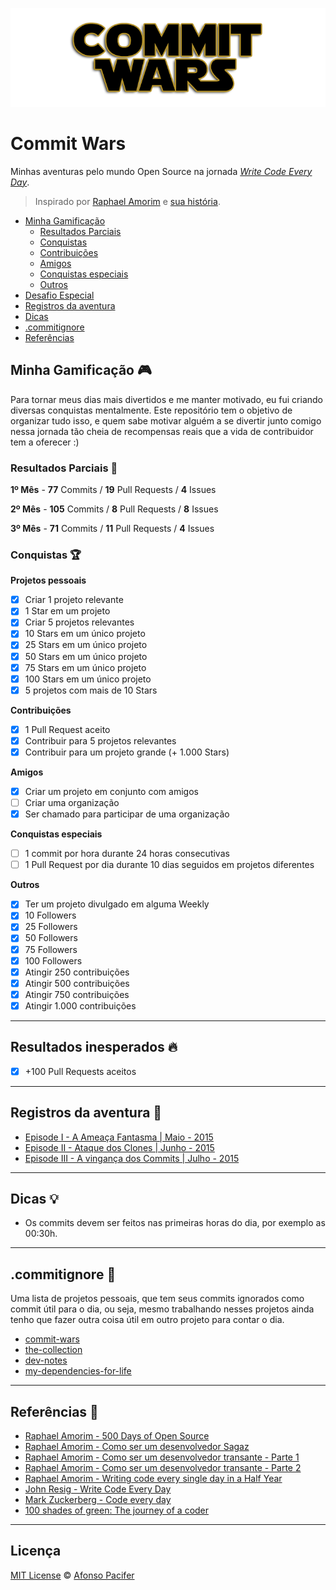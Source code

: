 ![commit wars](cover.png)

# Commit Wars
Minhas aventuras pelo mundo Open Source na jornada *[Write Code Every Day](http://writecodeeveryday.io/)*.

> Inspirado por [Raphael Amorim](https://github.com/raphamorim) e [sua história](https://github.com/raphamorim/500-dias-de-open-source).

- [Minha Gamificação](#minha-gamificação)
  - [Resultados Parciais](#resultados-parciais)
  - [Conquistas](#conquistas)
  - [Contribuições](#contribuições)
  - [Amigos](#amigos)
  - [Conquistas especiais](#conquistas-especiais)
  - [Outros](#outros)
- [Desafio Especial](#desafio-especial)
- [Registros da aventura](#registros-da-aventura)
- [Dicas](#dicas)
- [.commitignore](#.commitignore)
- [Referências](#referências)

## Minha Gamificação :video_game:

Para tornar meus dias mais divertidos e me manter motivado, eu fui criando diversas conquistas mentalmente. Este repositório tem o objetivo de organizar tudo isso, e quem sabe motivar alguém a se divertir junto comigo nessa jornada tão cheia de recompensas reais que a vida de contribuidor tem a oferecer :)

### Resultados Parciais :checkered_flag:
**1º Mês** - **77** Commits / **19** Pull Requests / **4** Issues

**2º Mês** - **105** Commits / **8** Pull Requests / **8** Issues

**3º Mês** - **71** Commits / **11** Pull Requests / **4** Issues

### Conquistas :trophy:
**Projetos pessoais**
- [x] Criar 1 projeto relevante
- [x] 1 Star em um projeto
- [x] Criar 5 projetos relevantes
- [x] 10 Stars em um único projeto
- [x] 25 Stars em um único projeto
- [x] 50 Stars em um único projeto
- [x] 75 Stars em um único projeto
- [x] 100 Stars em um único projeto
- [x] 5 projetos com mais de 10 Stars

**Contribuições**
- [x] 1 Pull Request aceito
- [x] Contribuir para 5 projetos relevantes
- [x] Contribuir para um projeto grande (+ 1.000 Stars)

**Amigos**
- [x] Criar um projeto em conjunto com amigos
- [ ] Criar uma organização
- [x] Ser chamado para participar de uma organização

**Conquistas especiais**
- [ ] 1 commit por hora durante 24 horas consecutivas
- [ ] 1 Pull Request por dia durante 10 dias seguidos em projetos diferentes

**Outros**
- [x] Ter um projeto divulgado em alguma Weekly
- [x] 10 Followers
- [x] 25 Followers
- [x] 50 Followers
- [x] 75 Followers
- [x] 100 Followers
- [x] Atingir 250 contribuições
- [x] Atingir 500 contribuições
- [x] Atingir 750 contribuições
- [x] Atingir 1.000 contribuições

<hr>

## Resultados inesperados :fire:
- [x] +100 Pull Requests aceitos

<hr>

## Registros da aventura :memo:
- [Episode I - A Ameaça Fantasma | Maio - 2015](https://medium.com/@afonsopacifer/commit-wars-5c51ddd837cd)
- [Episode II - Ataque dos Clones | Junho - 2015](https://medium.com/@afonsopacifer/commit-wars-a6cd5372b46)
- [Episode III - A vingança dos Commits | Julho - 2015](https://medium.com/@afonsopacifer/commit-wars-880d05f61831)

<hr>

## Dicas :bulb:
- Os commits devem ser feitos nas primeiras horas do dia, por exemplo as 00:30h.

<hr>

## .commitignore :no_entry_sign:
Uma lista de projetos pessoais, que tem seus commits ignorados como commit útil para o dia, ou seja, mesmo trabalhando nesses projetos ainda tenho que fazer outra coisa útil em outro projeto para contar o dia.

- [commit-wars](https://github.com/afonsopacifer/commit-wars)
- [the-collection](https://github.com/afonsopacifer/the-collection)
- [dev-notes](https://github.com/afonsopacifer/dev-notes)
- [my-dependencies-for-life](https://github.com/afonsopacifer/my-dependencies-for-life)

<hr>

## Referências :page_facing_up:
- [Raphael Amorim - 500 Days of Open Source](https://speakerdeck.com/raphamorim/500-days-of-open-source)
- [Raphael Amorim - Como ser um desenvolvedor Sagaz](https://speakerdeck.com/raphamorim/como-ser-um-desenvolvedor-sagaz)
- [Raphael Amorim - Como ser um desenvolvedor transante - Parte 1](https://medium.com/@raphamorim/como-ser-um-desenvolvedor-transante-parte-i-e010c125847f)
- [Raphael Amorim - Como ser um desenvolvedor transante - Parte 2](https://medium.com/@raphamorim/como-ser-um-desenvolvedor-descolado-6d085bcb36e1)
- [Raphael Amorim - Writing code every single day in a Half Year](https://medium.com/@raphamorim/what-ive-learned-writting-code-every-single-day-in-a-half-year-a6c504e7300f)
- [John Resig - Write Code Every Day](http://ejohn.org/blog/write-code-every-day/)
- [Mark Zuckerberg - Code every day](http://www.zdnet.com/article/mark-zuckerbergs-personal-challenge-for-2012-code-every-day/)
- [100 shades of green: The journey of a coder](https://wafflespeanut.github.io/blog/2015/09/07/100-shades-of-green-the-journey-of-a-coder-dot-dot-dot/)

<hr>

## Licença
[MIT License](license.md) © [Afonso Pacifer](http://afonsopacifer.com/)
